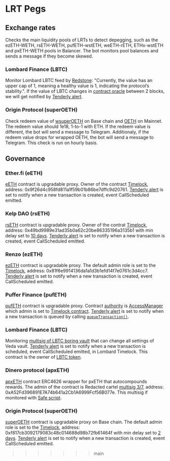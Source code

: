 # LRT Pegs

## Exchange rates

Checks the main liquidity pools of LRTs to detect depegging, such as the ezETH-WETH, rsETH-WETH, pufETH-wstETH, weETH-rETH, ETHx-wstETH and pxETH-WETH pools in Balancer. The bot monitors pool balances and sends a message if they become skewed.

### Lombard Finance (LBTC)

Monitor Lombard LBTC feed by [Redstone](https://docs.redstone.finance/docs/data/lombard/): "Currently, the value has an upper cap of 1, meaning a healthy value is 1, indicating the protocol’s stability.". If the value of LBTC changes in [contract oracle](https://etherscan.io/address/0xb415eAA355D8440ac7eCB602D3fb67ccC1f0bc81) between 2 blocks, we will get notified by [Tenderly alert](https://dashboard.tenderly.co/yearn/sam/alerts/rules/eca272ef-979a-47b3-a7f0-2e67172889bb).

### Origin Protocol (superOETH)

Check redeem value of [wsuperOETH](https://basescan.org/address/0xDBFeFD2e8460a6Ee4955A68582F85708BAEA60A3#code) on Base chain and [OETH](https://etherscan.io/address/0x856c4Efb76C1D1AE02e20CEB03A2A6a08b0b8dC3#code) on Mainnet. The redeem value should 1e18, 1-to-1 with ETH. If the redeem value is different, the bot will send a message to Telegram. Additionaly, if the redeem value drops for wrapped OETH, the bot will send a message to Telegram. This check is run on hourly basis.

## Governance

### Ether.fi (eETH)

[eETH](https://etherscan.io/address/0x35fA164735182de50811E8e2E824cFb9B6118ac2) contract is upgradable proxy. Owner of the contract [Timelock](https://etherscan.io/address/0x35fA164735182de50811E8e2E824cFb9B6118ac2#readProxyContract#F10), address: 0x9f26d4c958fd811a1f59b01b86be7dffc9d20761. [Tenderly alert](https://dashboard.tenderly.co/yearn/sam/alerts/rules/9be6d06d-83a1-46be-bb1a-4bbaa813ef52) is set to notify when a new transaction is created, event CallScheduled emitted.

### Kelp DAO (rsETH)

[rsETH](https://etherscan.io/address/0xA1290d69c65A6Fe4DF752f95823fae25cB99e5A7#code) contract is upgradable proxy. Owner of the contrat [Timelock](https://etherscan.io/address/0x49bd9989e31ad35b0a62c20be86335196a3135b1), address: 0x49bd9989e31ad35b0a62c20be86335196a3135b1 with min delay set to [10 days](https://etherscan.io/address/0x49bd9989e31ad35b0a62c20be86335196a3135b1#readContract#F6). [Tenderly alert](https://dashboard.tenderly.co/yearn/sam/alerts/rules/c8108fff-b1f4-4cb0-abd3-c37ad541e6aa) is set to notify when a new transaction is created, event CallScheduled emitted.

### Renzo (ezETH)

[ezETH](https://etherscan.io/address/0xbf5495Efe5DB9ce00f80364C8B423567e58d2110#code) contract is upgradable proxy. The default admin role is set to the [Timelock](https://etherscan.io/address/0x4994EFc62101A9e3F885d872514c2dC7b3235849#readProxyContract#F17), address: 0x81f6e9914136da1a1d3b1efd14f7e0761c3d4cc7. [Tenderly alert](https://dashboard.tenderly.co/yearn/sam/alerts/rules/65153e56-1f79-45a2-8453-b61beeeab411) is set to notify when a new transaction is created, event CallScheduled emitted.

### Puffer Finance (pufETH)

[pufETH](https://etherscan.io/address/0xD9A442856C234a39a81a089C06451EBAa4306a72#readProxyContract) contract is upgradable proxy. Contract [authority](https://etherscan.io/address/0xD9A442856C234a39a81a089C06451EBAa4306a72#readProxyContract#F7) is [AccessManager](https://etherscan.io/address/0x8c1686069474410E6243425f4a10177a94EBEE11#code) which admin is set to [Timelock contract](https://etherscan.io/address/0x3C28B7c7Ba1A1f55c9Ce66b263B33B204f2126eA). [Tenderly alert](https://dashboard.tenderly.co/yearn/sam/alerts/rules/f6654146-08d0-4a83-917a-23233be2314e) is set to notify when a new transaction is queued by calling [`queueTransaction()`](https://etherscan.io/address/0x3C28B7c7Ba1A1f55c9Ce66b263B33B204f2126eA#writeContract#F5).

### Lombard Finance (LBTC)

Monitoring [multisig of LBTC boring vault](https://etherscan.io/address/0xb7cB7131FFc18f87eEc66991BECD18f2FF70d2af) that can change all settings of Veda vault. [Tenderly alert](https://dashboard.tenderly.co/yearn/sam/alerts/rules/271040e6-85bc-4103-bf05-094a9912961a) is set to notify when a new transaction is scheduled, event CallScheduled emitted, in Lombard Timelock. This contract is the owner of [LBTC token](https://etherscan.io/token/0x8236a87084f8B84306f72007F36F2618A5634494#readProxyContract#F18).

### Dinero protocol (apxETH)

[apxETH](https://etherscan.io/address/0xD664b74274DfEB538d9baC494F3a4760828B02b0) contract ERC4626 wrapper for pxETH that autocompounds rewards. The admin of the contract is Redacted cartel [multisig 3/7](https://app.safe.global/transactions/history?safe=eth%3A0xA52Fd396891E7A74b641a2Cb1A6999Fcf56B077e), address: 0xA52Fd396891E7A74b641a2Cb1A6999Fcf56B077e. This multisig if monitored with [Safe script](../safe/main.py#L200).

### Origin Protocol (superOETH)

[superOETH](https://basescan.org/address/0xDBFeFD2e8460a6Ee4955A68582F85708BAEA60A3#code) contract is upgradable proxy on Base chain. The default admin role is set to the [Timelock](https://basescan.org/address/0xdbfefd2e8460a6ee4955a68582f85708baea60a3#readProxyContract#F6), address: 0xf817cb3092179083c48c014688d98b72fb61464f with min delay set to [2 days](https://basescan.org/address/0xf817cb3092179083c48c014688d98b72fb61464f#readContract#F6). [Tenderly alert](https://dashboard.tenderly.co/yearn/sam/alerts/rules/12da72da-b69c-40c6-862a-9d88538be13c) is set to notify when a new transaction is created, event CallScheduled emitted.
>>>>>>> main
